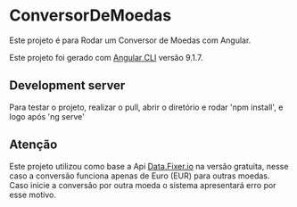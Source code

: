 # ConversorDeMoedas
Este projeto é para Rodar um Conversor de Moedas com Angular.

Este projeto foi gerado com [Angular CLI](https://github.com/angular/angular-cli) versão 9.1.7.

## Development server
Para testar o projeto, realizar o pull, abrir o diretório e rodar 'npm install', e logo após 'ng serve'

## Atenção
Este projeto utilizou como base a Api [Data.Fixer.io](http://data.fixer.io) na versão gratuita, nesse caso a conversão funciona apenas de Euro (EUR) para outras moedas.
Caso inicie a conversão por outra moeda o sistema apresentará erro por esse motivo.
